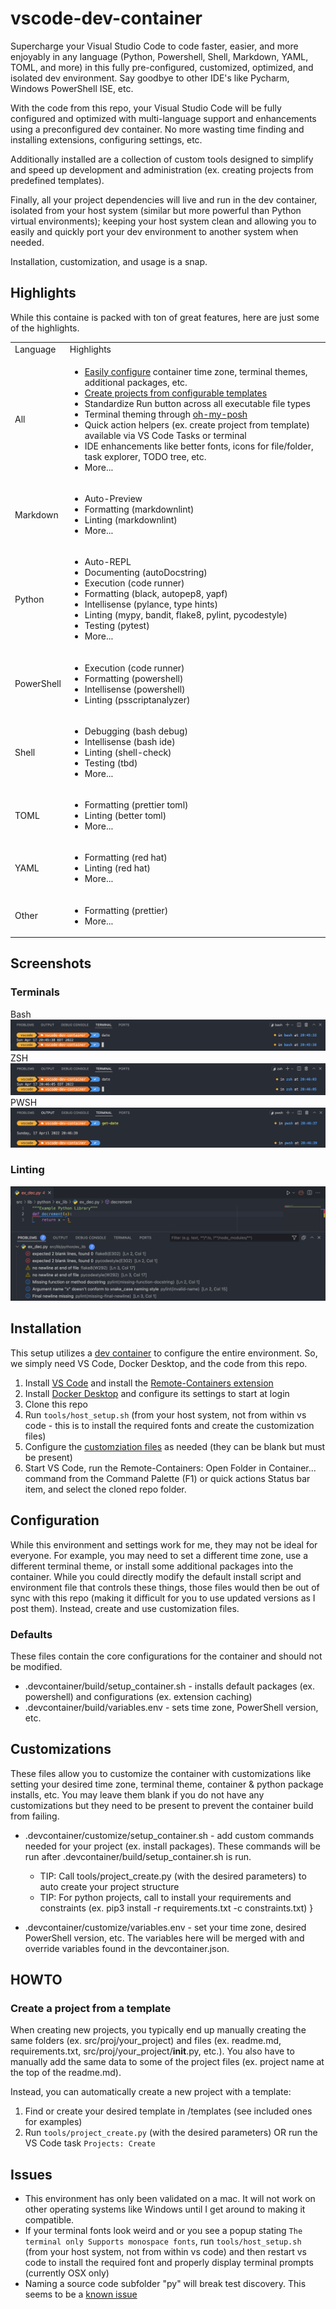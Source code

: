 
# vscode-dev-container

Supercharge your Visual Studio Code to code faster, easier, and more enjoyably in any language (Python, Powershell, Shell, Markdown, YAML, TOML, and more) in this fully pre-configured, customized, optimized, and isolated dev environment. Say goodbye to other IDE's like Pycharm, Windows PowerShell ISE, etc.

With the code from this repo, your Visual Studio Code will be fully configured and optimized with multi-language support and enhancements using a preconfigured dev container. No more wasting time finding and installing extensions, configuring settings, etc.

Additionally installed are a collection of custom tools designed to simplify and speed up development and administration (ex. creating projects from predefined templates).

Finally, all your project dependencies will live and run in the dev container, isolated from your host system (similar but more powerful than Python virtual environments); keeping your host system clean and allowing you to easily and quickly port your dev environment to another system when needed.

Installation, customization, and usage is a snap.

## Highlights

While this containe is packed with ton of great features, here are just some of the highlights.

<!-- markdownlint-disable MD033 -->
<table><tr><td>Language</td><td>Highlights</td></tr>
<tr><td>All</td><td><ul><li><a href="#configuration">Easily configure</a> container time zone, terminal themes, additional packages, etc.<li><a href="#create-a-project-from-a-template">Create projects from configurable templates</a></li><li>Standardize Run button across all executable file types</li><li>Terminal theming through <a href="https://ohmyposh.dev" target="_blank">oh-my-posh</a></li><li>Quick action helpers (ex. create project from template) available via VS Code Tasks or terminal</li><li>IDE enhancements like better fonts, icons for file/folder, task explorer, TODO tree, etc.</li><li>More...</li></ul></td></tr>
<tr><td>Markdown</td><td><ul><li>Auto-Preview</li><li>Formatting (markdownlint)</li><li>Linting (markdownlint)</li><li>More...</li></ul></td></tr>
<tr><td>Python</td><td><ul><li>Auto-REPL</li><li>Documenting (autoDocstring)</li><li>Execution (code runner)</li><li>Formatting (black, autopep8, yapf)</li><li>Intellisense (pylance, type hints)</li><li>Linting (mypy, bandit, flake8, pylint, pycodestyle)</li><li>Testing (pytest)</li><li>More...</li></ul></td></tr>
<tr><td>PowerShell</td><td><ul><li>Execution (code runner)</li><li>Formatting (powershell)</li><li>Intellisense (powershell)</li><li>Linting (psscriptanalyzer)</td></tr>
<tr><td>Shell</td><td><ul><li>Debugging (bash debug)</li><li>Intellisense (bash ide)</li><li>Linting (shell-check)</li><li>Testing (tbd)</li><li>More...</li></ul></td></tr>
<tr><td>TOML</td><td><ul><li>Formatting (prettier toml)</li><li>Linting (better toml)</li><li>More...</li></ul></td></tr>
<tr><td>YAML</td><td><ul><li>Formatting (red hat)</li><li>Linting (red hat)</li><li>More...</li></ul></td></tr>
<tr><td>Other</td><td><ul><li>Formatting (prettier)</li><li>More...</li></ul></td></tr>
</table>

## Screenshots

### Terminals

Bash
![Bash Terminal](docs/img/terminal_bash.png)
ZSH
![ZSH Terminal](docs/img/terminal_zsh.png)
PWSH
![PWSH Terminal](docs/img/terminal_pwsh.png)

### Linting

![Linting](docs/img/linting.png)

## Installation

This setup utilizes a [dev container](https://code.visualstudio.com/docs/remote/containers) to configure the entire environment. So, we simply need VS Code, Docker Desktop, and the code from this repo.

1. Install [VS Code](https://code.visualstudio.com/download) and install the [Remote-Containers extension](https://marketplace.visualstudio.com/items?itemName=ms-vscode-remote.remote-containers)
2. Install [Docker Desktop](https://docs.docker.com/get-docker/) and configure its settings to start at login
3. Clone this repo
4. Run `tools/host_setup.sh` (from your host system, not from within vs code - this is to install the required fonts and create the customization files)
5. Configure the [customziation files](#customizations) as needed (they can be blank but must be present)
6. Start VS Code, run the Remote-Containers: Open Folder in Container... command from the Command Palette (F1) or quick actions Status bar item, and select the cloned repo folder.

## Configuration

While this environment and settings work for me, they may not be ideal for everyone. For example, you may need to set a different time zone, use a different terminal theme, or install some additional packages into the container. While you could directly modify the default install script and environment file that controls these things, those files would then be out of sync with this repo (making it difficult for you to use updated versions as I post them). Instead, create and use customization files.

### Defaults

These files contain the core configurations for the container and should not be modified.

* .devcontainer/build/setup_container.sh - installs default packages (ex. powershell) and configurations (ex. extension caching)
* .devcontainer/build/variables.env - sets time zone, PowerShell version, etc.

## Customizations

These files allow you to customize the container with customizations like setting your desired time zone, terminal theme, container & python package installs, etc. You may leave them blank if you do not have any customizations but they need to be present to prevent the container build from failing.

* .devcontainer/customize/setup_container.sh - add custom commands needed for your project (ex. install packages). These commands will be run after .devcontainer/build/setup_container.sh is run.
  * TIP: Call tools/project_create.py (with the desired parameters) to auto create your project structure
  * TIP: For python projects, call to install your requirements and constraints (ex. pip3 install -r requirements.txt -c constraints.txt)
}

* .devcontainer/customize/variables.env - set your time zone, desired PowerShell version, etc. The variables here will be merged with and override variables found in the devcontainer.json.

## HOWTO

### Create a project from a template

When creating new projects, you typically end up manually creating the same folders (ex. src/proj/your_project)
and files (ex. readme.md, requirements.txt, src/proj/your_project/**init**.py, etc.). You also have to manually
add the same data to some of the project files (ex. project name at the top of the readme.md).

Instead, you can automatically create a new project with a template:

1. Find or create your desired template in /templates (see included ones for examples)
2. Run `tools/project_create.py` (with the desired parameters) OR run the VS Code task `Projects: Create`

## Issues

* This environment has only been validated on a mac. It will not work on other operating systems like Windows until I get around to making it compatible.
* If your terminal fonts look weird and or you see a popup stating `The terminal only Supports monospace fonts`, run `tools/host_setup.sh` (from your host system, not from within vs code) and then restart vs code to install the required font and properly display terminal prompts (currently OSX only)
* Naming a source code subfolder "py" will break test discovery. This seems to be a [known issue](https://github.com/microsoft/vscode-python/issues/17414.)
